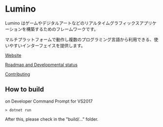 ﻿Lumino
====================

Lumino はゲームやデジタルアートなどのリアルタイムグラフィックスアプリケーションを構築するためのフレームワークです。

マルチプラットフォームで動作し複数のプログラミング言語から利用できる、使いやすいインターフェイスを提供します。

[Website](https://lriki.github.io/lumino/)

[Roadmap and Developmental status](https://lriki.github.io/lumino/articles/downloads/DevVer.html)

[Contributing](.github/CONTRIBUTING.md)



How to build
--------------------

on Developer Command Prompt for VS2017
```
> dotnet run
```

After this, please check in the "build/..." folder.


